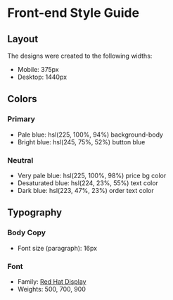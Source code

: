 # Front-end Style Guide

## Layout

The designs were created to the following widths:

- Mobile: 375px
- Desktop: 1440px

## Colors

### Primary

- Pale blue: hsl(225, 100%, 94%) background-body
- Bright blue: hsl(245, 75%, 52%) button blue

### Neutral

- Very pale blue: hsl(225, 100%, 98%) price bg color
- Desaturated blue: hsl(224, 23%, 55%) text color
- Dark blue: hsl(223, 47%, 23%) order text color

## Typography

### Body Copy

- Font size (paragraph): 16px

### Font

- Family: [Red Hat Display](https://fonts.google.com/specimen/Red+Hat+Display)
- Weights: 500, 700, 900
